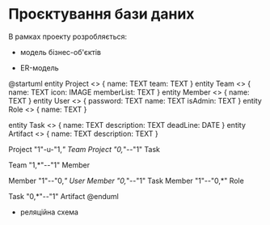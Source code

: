 # Проєктування бази даних

В рамках проекту розробляється: 
- модель бізнес-об'єктів 

- ER-модель

@startuml
  entity Project <<ENTITY>> {
  name: TEXT
  team: TEXT
  }
  entity Team <<ENTITY>> {
  name: TEXT
  icon: IMAGE
  memberList: TEXT
  }
  entity Member <<ENTITY>> {
  name: TEXT
  }
  entity User <<ENTITY>> {
  password: TEXT
  name: TEXT
  isAdmin: TEXT
  }
  entity Role <<ENTITY>> {
  name: TEXT
  }
  
  entity Task <<ENTITY>> {
  name: TEXT
  description: TEXT
  deadLine: DATE
  }
  entity Artifact <<ENTITY>> {
  name: TEXT
  description: TEXT
  }
  
  
  Project "1"-u-"1,*" Team
  Project "0,*"--"1" Task
  
  Team "1,*"--"1" Member
  
  Member "1"--"0,*" User
  Member "0,*"--"1" Task
  Member "1"--"0,*" Role
  
  Task "0,*"--"1" Artifact
@enduml

- реляційна схема

